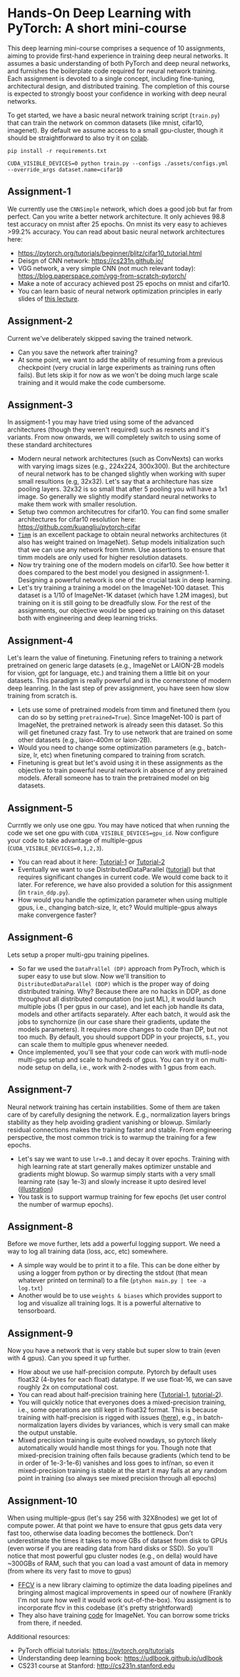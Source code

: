 # Hands-On Deep Learning with PyTorch: A short mini-course

This deep learning mini-course comprises a sequence of 10 assignments, aiming to provide first-hand experience in training deep neural networks. It assumes a basic understanding of both PyTorch and deep neural networks, and furnishes the boilerplate code required for neural network training. Each assignment is devoted to a single concept, including fine-tuning, architectural design, and distributed training. The completion of this course is expected to strongly boost your confidence in working with deep neural networks.

To get started, we have a basic neural network training script (`train.py`) that can train the network on common datasets (like mnist, cifar10, imagenet). By default we assume access to a small gpu-cluster, though it should be straightforward to also try it on [colab](https://colab.research.google.com).
```
pip install -r requirements.txt

CUDA_VISIBLE_DEVICES=0 python train.py --configs ./assets/configs.yml --override_args dataset.name=cifar10
```

## Assignment-1
We currently use the `CNNSimple` network, which does a good job but far from perfect. Can you write a better network architecture. It only achieves 98.8 test accuracy on mnist after 25 epochs. On mnist its very easy to achieves >99.2% accuracy. You can read about basic neural network architectures here:
- https://pytorch.org/tutorials/beginner/blitz/cifar10_tutorial.html 
- Deisgn of CNN network: https://cs231n.github.io/
- VGG network, a very simple CNN (not much relevant today): https://blog.paperspace.com/vgg-from-scratch-pytorch/
- Make a note of accuracy achieved post 25 epochs on mnist and cifar10.
- You can learn basic of neural network optimization principles in early slides of [this lecture](https://web.stanford.edu/class/cs224n/slides/cs224n-2023-lecture05-rnnlm.pdf).

## Assignment-2
Current we've deliberately skipped saving the trained network. 
- Can you save the network after training?
- At some point, we want to add the ability of resuming from a previous checkpoint (very crucial in large experiments as training runs often fails). But lets skip it for now as we won't be doing much large scale training and it would make the code cumbersome.

## Assignment-3
In assigment-1 you may have tried using some of the advanced architectures (though they weren't required) such as resnets and it's variants. From now onwards, we will completely switch to using some of these standard architectures
- Modern neural network architectures (such as ConvNexts) can works with varying imags sizes (e.g., 224x224, 300x300). But the architecture of neural network has to be changed slightly when working with super small resultions (e.g, 32x32). Let's say that a architecture has size pooling layers. 32x32 is so small that after 5 pooling you will have a 1x1 image. So generally we slightly modify standard neural networks to make them work with smaller resolution. 
- Setup two common architecutres for cifar10. You can find some smaller architectures for cifar10 resolution here: https://github.com/kuangliu/pytorch-cifar
- [`Timm`](https://github.com/huggingface/pytorch-image-models) is an excellent package to obtain neural networks architectures (it also has weight trained on ImageNet). Setup models initialization such that we can use any network from timm. Use assertions to ensure that timm models are only used for higher resolution datasets.
- Now try training one of the modern models on cifar10. See how better it does compared to the best model you designed in assignment-1. Designing a powerful network is one of the crucial task in deep learning.
- Let's try training a training a model on the ImageNet-100 dataset. This dataset is a 1/10 of ImageNet-1K dataset (which have 1.2M images), but training on it is still going to be dreadfully slow. For the rest of the assignments, our objective would be speed up training on this dataset both with engineering and deep learning tricks.

## Assignment-4
Let's learn the value of finetuning. Finetuning refers to training a network pretrained on generic large datasets (e.g., ImageNet or LAION-2B models for vision, gpt for language, etc.) and training them a little bit on your datasets. This paradigm is really powerful and is the cornerstone of modern deep leanring. In the last step of prev assignment, you have seen how slow training from scratch is.
- Lets use some of pretrained models from timm and finetuned them (you can do so by setting `pretrained=True`). Since ImageNet-100 is part of ImageNet, the pretrained network is already seen this dataset. So this will get finetuned crazy fast. Try to use network that are trained on some other datasets (e.g., laion-400m or laion-2B).
- Would you need to change some optimization parameters (e.g., batch-size, lr, etc) when finetuning compared to training from scratch.
- Finetuning is great but let's avoid using it in these assignments as the objective to train powerful neural network in absence of any pretrained models. Aferall someone has to train the pretrained model on big datasets.

## Assignment-5
Currntly we only use one gpu. You may have noticed that when running the code we set one gpu with `CUDA_VISIBLE_DEVICES=gpu_id`. Now configure your code to take advantage of multiple-gpus (`CUDA_VISIBLE_DEVICES=0,1,2,3`).
- You can read about it here: [Tutorial-1](https://pytorch.org/tutorials/beginner/blitz/data_parallel_tutorial.html) or [Tutorial-2](https://pytorch.org/tutorials/beginner/former_torchies/parallelism_tutorial.html?highlight=dataparallel)
- Eventually we want to use DistributedDataParallel ([tutorial](https://pytorch.org/tutorials/intermediate/ddp_tutorial.html)) but that requires significant changes in current code. We would come back to it later. For reference, we have also provided a solution for this assignment (in `train_ddp.py`).
- How would you handle the optimization parameter when using multiple gpus, i.e., changing batch-size, lr, etc? Would multiple-gpus always make convergence faster?

## Assignment-6
Lets setup a proper multi-gpu training pipelines. 
- So far we used the `DataPrallel (DP)` approach from PyTroch, which is super easy to use but slow. Now we'll transition to `DistributedDataParallel (DDP)` which is the proper way of doing distributed training. Why? Because there are no hacks in DDP, as done throughout all distributed computation (no just ML), it would launch multiple jobs (1 per gpus in our case), and let each job handle its data, models and other artifacts separately. After each batch, it would ask the jobs to synchornize (in our case share their gradients, update the models parameters). It requires more changes to code than DP, but not too much. By default, you should support DDP in your projects, s.t., you can scale them to multiple gpus whenever needed.
- Once implemented, you'll see that your code can work with mutli-node multi-gpu setup and scale to hundreds of gpus. You can try it on multi-node setup on della, i.e., work with 2-nodes with 1 gpus from each.

## Assignment-7
Neural network training has certain instabilities. Some of them are taken care of by carefully designing the network. E.g., normalization layers brings stability as they help avoiding gradient vanishing or blowup. Similarly residual connections makes the training faster and stable. From engineering perspective, the most common trick is to warmup the training for a few epochs.
- Let's say we want to use `lr=0.1` and decay it over epochs. Training with high learning rate at start generally makes optimizer unstable and gradients might blowup. So warmup simply starts with a very small learning rate (say 1e-3) and slowly increase it upto desired level ([illustration](shorturl.at/tNU24))
- You task is to support warmup training for few epochs (let user control the number of warmup epochs).

## Assignment-8
Before we move further, lets add a powerful logging support. We need a way to log all training data (loss, acc, etc) somewhere. 
- A simple way would be to print it to a file. This can be done either by using a logger from python or by directing the stdout (that mean whatever printed on terminal) to a file (`ptyhon main.py | tee -a log.txt`)
- Another would be to use `weights & biases` which provides support to log and visualize all training logs. It is a powerful alternative to tensorboard.

## Assignment-9
Now you have a network that is very stable but super slow to train (even with 4 gpus). Can you speed it up further. 
- How about we use half-precision compute. Pytorch by default uses float32 (4-bytes for each float) datatype. If we use float-16, we can save roughly 2x on computational cost.
- You can read about half-precision training here ([Tutorial-1](https://pytorch.org/docs/stable/notes/amp_examples.html), [tutorial-2](https://huggingface.co/docs/transformers/v4.15.0/performance)). 
- You will quickly notice that everyones does a mixed-precision training, i.e., some operations are still kept in float32 format. This is because training with half-precision is rigged with issues ([here](https://discuss.pytorch.org/t/training-with-half-precision/11815)), e.g., in batch-normalization layers divides by variances, which is very small can make the output unstable. 
- Mixed precision training is quite evolved nowdays, so pytorch likely automatically would handle most things for you. Though note that mixed-precision training often fails because gradients (which tend to be in order of 1e-3-1e-6) vanishes and loss goes to inf/nan, so even it mixed-precision training is stable at the start it may fails at any random point in training (so always see mixed precision through all epochs)

## Assignment-10
When using multiple-gpus (let's say 256 with 32X8nodes) we get lot of compute power. At that point we have to ensure that gpus gets data very fast too, otherwise data loading becomes the bottleneck. Don't underestimate the times it takes to move GBs of dataset from disk to GPUs (even worse if you are reading data from hard disks or SSD). So you'll notice that most powerful gpu cluster nodes (e.g., on della) would have ~300GBs of RAM, such that you can load a vast amount of data in memory (from where its very fast to move to gpus)
- [FFCV](https://github.com/libffcv/ffcv) is a new library claiming to optimize the data loading pipelines and bringing almost magical improvements in speed our of nowhere (Frankly I'm not sure how well it would work out-of-the-box). You assigment is to incorporate ffcv in this codebase (it's pretty strightforward)
- They also have training [code](https://github.com/libffcv/ffcv-imagenet) for ImageNet. You can borrow some tricks from there, if needed. 

Additional resources:
- PyTorch official tutorials: https://pytorch.org/tutorials
- Understanding deep learning book: https://udlbook.github.io/udlbook
- CS231 course at Stanford: http://cs231n.stanford.edu

